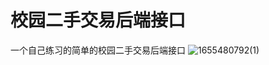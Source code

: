 # 校园二手交易后端接口
一个自己练习的简单的校园二手交易后端接口
![1655480792(1)](https://user-images.githubusercontent.com/94186574/174338222-249e460d-e7c2-48de-93cd-c2c5745d5ba9.jpg)

